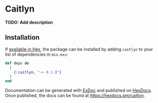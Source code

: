 # Caitlyn

**TODO: Add description**

## Installation

If [available in Hex](https://hex.pm/docs/publish), the package can be installed
by adding `caitlyn` to your list of dependencies in `mix.exs`:

```elixir
def deps do
  [
    {:caitlyn, "~> 0.1.0"}
  ]
end
```

Documentation can be generated with [ExDoc](https://github.com/elixir-lang/ex_doc)
and published on [HexDocs](https://hexdocs.pm). Once published, the docs can
be found at <https://hexdocs.pm/caitlyn>.


